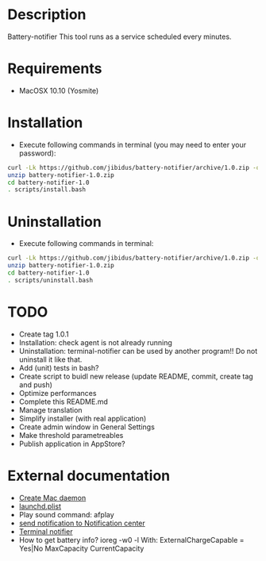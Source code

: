 # Description
Battery-notifier 
This tool runs as a service scheduled every minutes.

# Requirements
- MacOSX 10.10 (Yosmite)

# Installation
- Execute following commands in terminal (you may need to enter your password):
```bash
curl -Lk https://github.com/jibidus/battery-notifier/archive/1.0.zip -o battery-notifier-1.0.zip
unzip battery-notifier-1.0.zip
cd battery-notifier-1.0
. scripts/install.bash
```

# Uninstallation
- Execute following commands in terminal:
```bash
curl -Lk https://github.com/jibidus/battery-notifier/archive/1.0.zip -o battery-notifier-1.0.zip
unzip battery-notifier-1.0.zip
cd battery-notifier-1.0
. scripts/uninstall.bash
```

# TODO
- Create tag 1.0.1
- Installation: check agent is not already running
- Uninstallation: terminal-notifier can be used by another program!! Do not uninstall it like that.
- Add (unit) tests in bash?
- Create script to buidl new release (update README, commit, create tag and push)
- Optimize performances
- Complete this README.md
- Manage translation
- Simplify installer (with real application)
- Create admin window in General Settings
- Make threshold parametreables
- Publish application in AppStore?

# External documentation
- [Create Mac daemon](https://developer.apple.com/library/mac/documentation/MacOSX/Conceptual/BPSystemStartup/Chapters/CreatingLaunchdJobs.html)
- [launchd.plist](https://developer.apple.com/library/mac/documentation/Darwin/Reference/ManPages/man5/launchd.plist.5.html#//apple_ref/doc/man/5/launchd.plist)
- Play sound command: afplay
- [send notification to Notification center](http://osxdaily.com/2012/08/03/send-an-alert-to-notification-center-from-the-command-line-in-os-x/)
- [Terminal notifier](https://github.com/alloy/terminal-notifier)
- How to get battery info?
	ioreg -w0 -l
	With:
		ExternalChargeCapable = Yes|No
		MaxCapacity
		CurrentCapacity
		